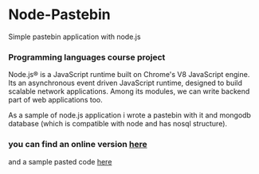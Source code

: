 # Node-Pastebin
Simple pastebin application with node.js 

### Programming languages course project

Node.js® is a JavaScript runtime built on Chrome's V8 JavaScript engine.
Its an asynchronous event driven JavaScript runtime, designed to build scalable network applications.
Among its modules, we can write backend part of web applications too.

As a sample of node.js application i wrote a pastebin with it and mongodb database 
(which is compatible with node and has nosql structure).

### you can find an online version [here](http://pastebin.eu-4.evennode.com/)
and a sample pasted code [here](http://pastebin.eu-4.evennode.com/5c4863a76256e2001c92e2e9)

